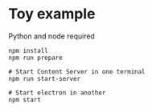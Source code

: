 # Toy example

Python and node required

```
npm install
npm run prepare

# Start Content Server in one terminal
npm run start-server

# Start electron in another
npm start 
```